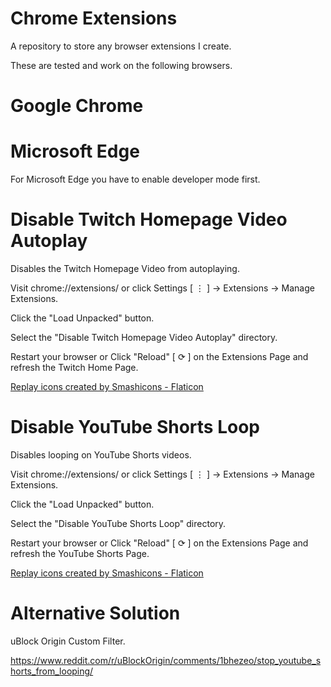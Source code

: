 # Chrome Extensions
A repository to store any browser extensions I create.

These are tested and work on the following browsers.

# Google Chrome
# Microsoft Edge

For Microsoft Edge you have to enable developer mode first.

# Disable Twitch Homepage Video Autoplay
Disables the Twitch Homepage Video from autoplaying.

Visit chrome://extensions/ or click Settings [ ⋮ ] -> Extensions -> Manage Extensions.

Click the "Load Unpacked" button.

Select the "Disable Twitch Homepage Video Autoplay" directory.

Restart your browser or Click "Reload" [ ⟳ ] on the Extensions Page and refresh the Twitch Home Page.

<a href="https://www.flaticon.com/free-icons/replay" title="replay icons">Replay icons created by Smashicons - Flaticon</a>

# Disable YouTube Shorts Loop
Disables looping on YouTube Shorts videos.

Visit chrome://extensions/ or click Settings [ ⋮ ] -> Extensions -> Manage Extensions.

Click the "Load Unpacked" button.

Select the "Disable YouTube Shorts Loop" directory.

Restart your browser or Click "Reload" [ ⟳ ] on the Extensions Page and refresh the YouTube Shorts Page.

<a href="https://www.flaticon.com/free-icons/replay" title="replay icons">Replay icons created by Smashicons - Flaticon</a>

# Alternative Solution
uBlock Origin Custom Filter.

https://www.reddit.com/r/uBlockOrigin/comments/1bhezeo/stop_youtube_shorts_from_looping/
